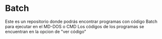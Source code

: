# Batch
Este es un repositorio donde podrás encontrar programas con código Batch para ejecutar en el MD-DOS o CMD
Los códigos de los programas se encuentran en la opcion de "ver código"
